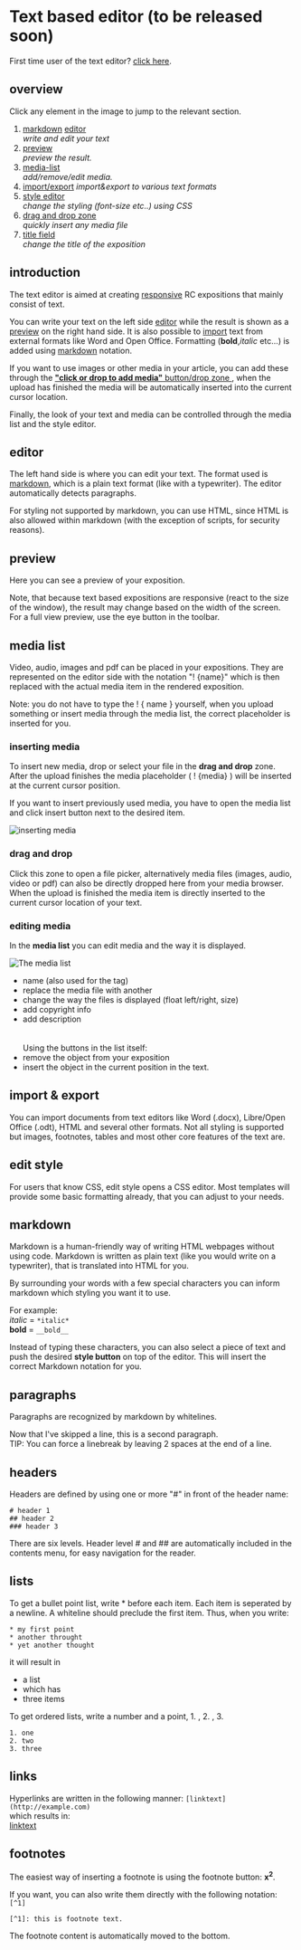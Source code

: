 # Text based editor (to be released soon) 

First time user of the text editor? <a href="#introduction">click here</a>.
  
## overview

<div id="overview-block">
<p>Click any element in the image to jump to the relevant section.</p>
<div class="rcimage big center">
<object class="overview-map" width="1000" height="542" data="images/editor-overview.png" usemap="#image-map">
</object>
</div>
<map name="image-map">
<area target="" alt="media list" title="media list" href="#media-list" coords="11,47,85,77" shape="rect">
<area target="" alt="import export" title="import export" href="#import-export" coords="87,49,180,80" shape="rect">
<area target="" alt="edit style" title="edit style" href="#edit-style" coords="185,50,255,73" shape="rect">
<area target="" alt="drag-and-drop" title="drag-and-drop" href="#drag-and-drop" coords="259,55,416,81" shape="rect">
<area target="" alt="editor" title="editor" href="#editor" coords="19,120,995,510" shape="rect">
<area target="" alt="preview" title="preview" href="#preview" coords="505,119,999,536" shape="rect">
<area target="" alt="title" title="title" href="title" coords="15,12,231,44" shape="rect">
</map>  
</div>
    
1. <a href="#markdown">markdown</a> <a href="#editor">editor</a>  
    *write and edit your text* 
2. <a href="#preview">preview</a>  
    *preview the result.* 
3. <a href="#media-list">media-list</a>  
    *add/remove/edit media.*  
4. <a href="#import-export">import/export</a>
    *import&export to various text formats*
5. <a href="#style">style editor</a>   
    *change the styling (font-size etc..) using CSS*  
6. <a href="#drag-and-drop">drag and drop zone</a>    
    *quickly insert any media file*  
7. <a href="#title">title field</a>   
    *change the title of the exposition*
   
## introduction  

The text editor is aimed at creating [responsive](http://https://nl.wikipedia.org/wiki/Responsive_webdesign) RC expositions that mainly consist of text. 
 
You can write your text on the left side <a href="#editor">editor</a> while the result is shown as a <a href="#preview">preview</a> on the right hand side. It is also possible to <a href="#import-export">import</a> text from external formats like Word and Open Office. Formatting (__bold__,*italic* etc...) is added using <a href="#markdown">markdown</a> notation.
 
If you want to use images or other media in your article, you can add these through the <a href="#drag-and-drop">__"click or drop to add media"__ button/drop zone </a>, when the upload has finished the media will be automatically inserted into the current cursor location.  

Finally, the look of your text and media can be controlled through the media list and the style editor.

## editor

The left hand side is where you can edit your text. The format used is <a href="#markdown">markdown</a>, which is a plain text format (like with a typewriter). The editor automatically detects paragraphs.  
 
For styling not supported by markdown, you can use HTML, since HTML is also allowed within markdown (with the exception of scripts, for security reasons).

## preview

Here you can see a preview of your exposition.

Note, that because text based expositions are responsive (react to the size of the window), the result may change based on the width of the screen. For a full view preview, use the eye button in the toolbar.

## media list

Video, audio, images and pdf can be placed in your expositions. They are represented on the editor side with the notation "! {name}" which is then replaced with the actual media item in the rendered exposition.

Note: you do not have to type the ! { name }  yourself, when you upload something or insert media through the media list, the correct placeholder is inserted for you.

### inserting media

To insert new media, drop or select your file in the __drag and drop__ zone. After the upload finishes the media placeholder ( ! {media} ) will be inserted at the current cursor position.

If you want to insert previously used media, you have to open the media list and click insert button next to the desired item.

![inserting media](images/inserting-media.png "text showing inserting media")

<a name="drag-and-drop"></a>  
### drag and drop 

Click this zone to open a file picker, alternatively media files (images, audio, video or pdf) can also be directly dropped here from your media browser.  When the upload is finished the media item is directly inserted to the current cursor location of your text.

### editing media 

In the **media list** you can edit media and the way it is displayed.

![The media list](images/medialist.png "image showing media list")


* name (also used for the tag)
* replace the media file with another
* change the way the files is displayed (float left/right, size)
* add copyright info
* add description
<br><br>  
Using the buttons in the list itself:
* remove the object from your exposition
* insert the object in the current position in the text.

## import & export

You can import documents from text editors like Word (.docx), Libre/Open Office (.odt), HTML and several other formats. Not all styling is supported but images, footnotes, tables and most other core features of the text are.

## edit style

For users that know CSS, edit style opens a CSS editor. Most templates will provide some basic formatting already, that you can adjust to your needs.

## markdown

Markdown is a human-friendly way of writing HTML webpages without using code. 
Markdown is written as plain text (like you would write on a typewriter), 
that is translated into HTML for you.

By surrounding your words with a few special characters you can inform markdown which styling you want it to use.  

For example:  
*italic* = `*italic*`   
__bold__ = `__bold__`   

Instead of typing these characters, you can also select a piece of text and push the desired __style button__ on top of the editor. This will insert the correct Markdown notation for you.

## paragraphs 

Paragraphs are recognized by markdown by whitelines.

Now that I've skipped a line, this is a second paragraph.  
TIP: You can force a linebreak by leaving 2 spaces at the end of a line.
  
## headers 
Headers are defined by using one or more \"#\" in front of the header name:

`# header 1`<br> 
`## header 2`<br>
`### header 3`<br> 

There are six levels. Header level # and ## are automatically included in the contents menu, for easy navigation for the reader.  


## lists
 
To get a bullet point list, write * before each item. Each item is seperated by a newline. A whiteline should preclude the first item.
Thus, when you write:  

    * my first point
    * another throught
    * yet another thought

it will result in  

* a list
* which has
* three items

To get ordered lists, write a number and a point, 1. , 2. , 3. 

  	1. one
    2. two 
    3. three

## links  
Hyperlinks are written in the following manner:
`[linktext](http://example.com)`    
which results in:   
[linktext](http://example.com)  
 

## footnotes 

The easiest way of inserting a footnote is using the footnote button: <b>x<sup>2</sup></b>. 

If you want, you can also write them directly with the following notation:  
`[^1]`
 
`[^1]: this is footnote text.`  

The footnote content is automatically moved to the bottom. 






